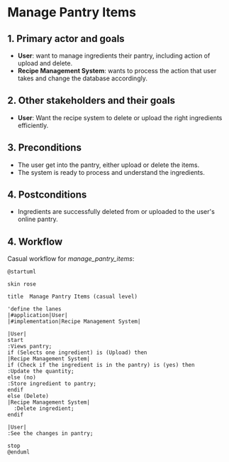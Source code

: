 # Manage Pantry Items

## 1. Primary actor and goals
* __User__: want to manage ingredients their pantry, including action of upload and delete.
* __Recipe Management System__: wants to process the action that user takes and change the database accordingly.


## 2. Other stakeholders and their goals

* __User__: Want the recipe system to delete or upload the right ingredients efficiently.


## 3. Preconditions

* The user get into the pantry, either upload or delete the items.
* The system is ready to process and understand the ingredients.

## 4. Postconditions

* Ingredients are successfully deleted from or uploaded to the user's online pantry.


## 4. Workflow

Casual workflow for _manage_pantry_items_:

```plantuml
@startuml

skin rose

title  Manage Pantry Items (casual level)

'define the lanes
|#application|User|
|#implementation|Recipe Management System|

|User|
start
:Views pantry;
if (Selects one ingredient) is (Upload) then
|Recipe Management System|
if (Check if the ingredient is in the pantry) is (yes) then
:Update the quantity;
else (no)
:Store ingredient to pantry;
endif
else (Delete)
|Recipe Management System|
  :Delete ingredient;
endif

|User|
:See the changes in pantry;

stop
@enduml
```


